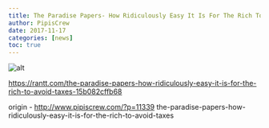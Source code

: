 ```yaml
---
title: The Paradise Papers- How Ridiculously Easy It Is For The Rich To Avoid Taxes
author: PipisCrew
date: 2017-11-17
categories: [news]
toc: true
---
```


![alt](https://i.imgur.com/q3S6adm.jpg)

https://rantt.com/the-paradise-papers-how-ridiculously-easy-it-is-for-the-rich-to-avoid-taxes-15b082cffb68

origin - http://www.pipiscrew.com/?p=11339 the-paradise-papers-how-ridiculously-easy-it-is-for-the-rich-to-avoid-taxes